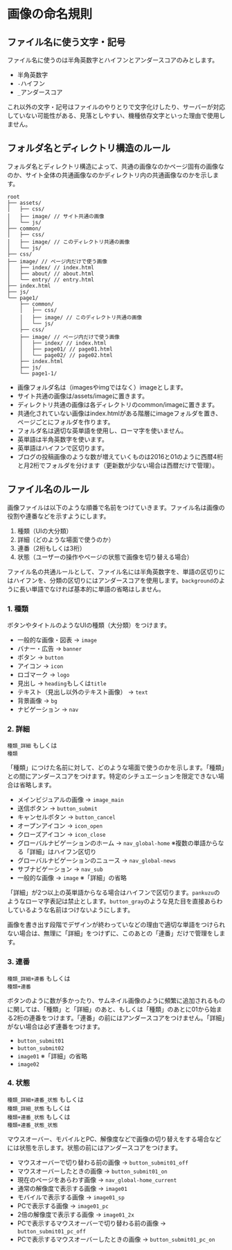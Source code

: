 # 画像の命名規則
## ファイル名に使う文字・記号
ファイル名に使うのは半角英数字とハイフンとアンダースコアのみとします。

* 半角英数字
* `-`ハイフン
* `_`アンダースコア

これ以外の文字・記号はファイルのやりとりで文字化けしたり、サーバーが対応していない可能性がある、見落としやすい、機種依存文字といった理由で使用しません。

## フォルダ名とディレクトリ構造のルール

フォルダ名とディレクトリ構造によって、共通の画像なのかページ固有の画像なのか、サイト全体の共通画像なのかディレクトリ内の共通画像なのかを示します。

```
root
├── assets/
│   ├── css/
│   ├── image/ // サイト共通の画像
│   └── js/
├── common/
│   ├── css/
│   ├── image/ // このディレクトリ共通の画像
│   └── js/
├── css/
├── image/ // ページ内だけで使う画像
│   ├── index/ // index.html
│   ├── about/ // about.html
│   └── entry/ // entry.html
├── index.html
├── js/
└── page1/
    ├── common/
    │   ├── css/
    │   ├── image/ // このディレクトリ共通の画像
    │   └── js/
    ├── css/
    ├── image/ // ページ内だけで使う画像
    │   ├── index/ // index.html
    │   ├── page01/ // page01.html
    │   └── page02/ // page02.html
    ├── index.html
    ├── js/
    └── page1-1/
```

* 画像フォルダ名は（imagesやimgではなく）imageとします。
* サイト共通の画像は/assets/imageに置きます。
* ディレクトリ共通の画像は各ディレクトリのcommon/imageに置きます。
* 共通化されていない画像はindex.htmlがある階層にimageフォルダを置き、ページごとにフォルダを作ります。
* フォルダ名は適切な英単語を使用し、ローマ字を使いません。
* 英単語は半角英数字を使います。
* 英単語はハイフンで区切ります。
* ブログの投稿画像のような数が増えていくものは2016と01のように西暦4桁と月2桁でフォルダを分けます（更新数が少ない場合は西暦だけで管理）。

## ファイル名のルール
画像ファイルは以下のような順番で名前をつけていきます。ファイル名は画像の役割や連番などを示すようにします。


1. 種類（UIの大分類）
2. 詳細（どのような場面で使うのか）
3. 連番（2桁もしくは3桁）
4. 状態（ユーザーの操作やページの状態で画像を切り替える場合）

ファイル名の共通ルールとして、ファイル名には半角英数字を、単語の区切りにはハイフンを、分類の区切りにはアンダースコアを使用します。`background`のように長い単語でなければ基本的に単語の省略はしません。

### 1. 種類
ボタンやタイトルのようなUIの種類（大分類）をつけます。

* 一般的な画像・図表 → `image`
* バナー・広告 → `banner`
* ボタン → `button`
* アイコン → `icon`
* ロゴマーク → `logo`
* 見出し → `heading`もしくは`title`
* テキスト（見出し以外のテキスト画像） → `text`
* 背景画像 → `bg`
* ナビゲーション → `nav`

### 2. 詳細
`種類_詳細` もしくは  
`種類`

「種類」につけた名前に対して、どのような場面で使うのかを示します。「種類」との間にアンダースコアをつけます。特定のシチュエーションを限定できない場合は省略します。

* メインビジュアルの画像 → `image_main`
* 送信ボタン → `button_submit`
* キャンセルボタン → `button_cancel`
* オープンアイコン → `icon_open`
* クローズアイコン → `icon_close`
* グローバルナビゲーションのホーム → `nav_global-home` ※複数の単語からなる「詳細」はハイフン区切り
* グローバルナビゲーションのニュース → `nav_global-news`
* サブナビゲーション → `nav_sub`
* 一般的な画像 → `image` ※「詳細」の省略

「詳細」が2つ以上の英単語からなる場合はハイフンで区切ります。`pankuzu`のようなローマ字表記は禁止とします。`button_gray`のような見た目を直接あらわしているような名前はつけないようにします。

画像を書き出す段階でデザインが終わっていなどの理由で適切な単語をつけられない場合は、無理に「詳細」をつけずに、このあとの「連番」だけで管理をします。

### 3. 連番
`種類_詳細+連番` もしくは  
`種類+連番`


ボタンのように数が多かったり、サムネイル画像のように頻繁に追加されるものに関しては、「種類」と「詳細」のあと、もしくは「種類」のあとに01から始まる2桁の連番をつけます。「連番」の前にはアンダースコアをつけません。「詳細」がない場合は必ず連番をつけます。


* `button_submit01`
* `button_submit02`
* `image01` ※「詳細」の省略
* `image02`


### 4. 状態
`種類_詳細+連番_状態` もしくは  
`種類_詳細_状態` もしくは  
`種類+連番_状態` もしくは  
`種類+連番_状態_状態`

マウスオーバー、モバイルとPC、解像度などで画像の切り替えをする場合などには状態を示します。状態の前にはアンダースコアをつけます。

* マウスオーバーで切り替わる前の画像 → `button_submit01_off`
* マウスオーバーしたときの画像 → `button_submit01_on`
* 現在のページをあらわす画像 → `nav_global-home_current`
* 通常の解像度で表示する画像 → `image01`
* モバイルで表示する画像 → `image01_sp`
* PCで表示する画像 → `image01_pc`
* 2倍の解像度で表示する画像 → `image01_2x`
* PCで表示するマウスオーバーで切り替わる前の画像 → `button_submit01_pc_off`
* PCで表示するマウスオーバーしたときの画像 → `button_submit01_pc_on`